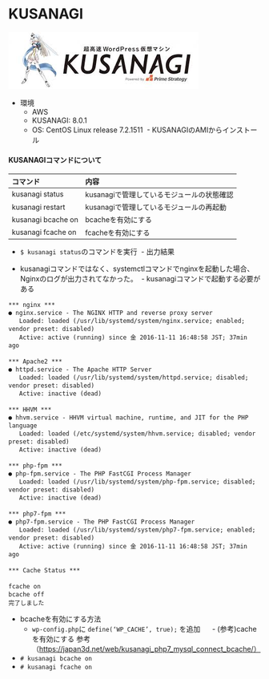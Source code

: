 # KUSANAGI
![Alt Text](https://github.com/yhidetoshi/Pictures/raw/master/Kusanagi/kusanagi-icon.jpg)

- 環境
  - AWS
  - KUSANAGI: 8.0.1
  - OS: CentOS Linux release 7.2.1511
     - KUSANAGIのAMIからインストール
  
  
#### KUSANAGIコマンドについて
|コマンド    |内容         |
|:-----------|:------------|
|kusanagi status|kusanagiで管理しているモジュールの状態確認|
|kusanagi restart|kusanagiで管理しているモジュールの再起動|
|kusanagi bcache on |bcacheを有効にする|
|kusanagi fcache on |fcacheを有効にする|


- `$ kusanagi status`のコマンドを実行
  - 出力結果

- kusanagiコマンドではなく、systemctlコマンドでnginxを起動した場合、Nginxのログが出力されてなかった。
  - kusanagiコマンドで起動する必要がある
```
*** nginx ***
● nginx.service - The NGINX HTTP and reverse proxy server
   Loaded: loaded (/usr/lib/systemd/system/nginx.service; enabled; vendor preset: disabled)
   Active: active (running) since 金 2016-11-11 16:48:58 JST; 37min ago

*** Apache2 ***
● httpd.service - The Apache HTTP Server
   Loaded: loaded (/usr/lib/systemd/system/httpd.service; disabled; vendor preset: disabled)
   Active: inactive (dead)

*** HHVM ***
● hhvm.service - HHVM virtual machine, runtime, and JIT for the PHP language
   Loaded: loaded (/etc/systemd/system/hhvm.service; disabled; vendor preset: disabled)
   Active: inactive (dead)

*** php-fpm ***
● php-fpm.service - The PHP FastCGI Process Manager
   Loaded: loaded (/usr/lib/systemd/system/php-fpm.service; disabled; vendor preset: disabled)
   Active: inactive (dead)

*** php7-fpm ***
● php7-fpm.service - The PHP FastCGI Process Manager
   Loaded: loaded (/usr/lib/systemd/system/php7-fpm.service; enabled; vendor preset: disabled)
   Active: active (running) since 金 2016-11-11 16:48:58 JST; 37min ago

*** Cache Status ***

fcache on
bcache off
完了しました

```

- bcacheを有効にする方法
   - `wp-config.php`に `define(‘WP_CACHE’, true);` を追加
      - (参考)cacheを有効にする 参考（https://japan3d.net/web/kusanagi_php7_mysql_connect_bcache/）
　 
- `# kusanagi bcache on`
- `# kusanagi fcache on`

